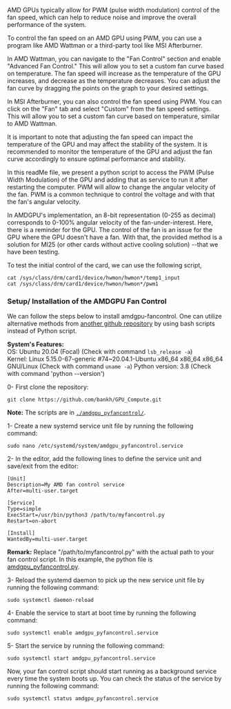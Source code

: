 AMD GPUs typically allow for PWM (pulse width modulation) control of the fan speed, which can help to reduce noise and improve the overall performance of the system.

To control the fan speed on an AMD GPU using PWM, you can use a program like AMD Wattman or a third-party tool like MSI Afterburner.

In AMD Wattman, you can navigate to the "Fan Control" section and enable "Advanced Fan Control." This will allow you to set a custom fan curve based on temperature. The fan speed will increase as the temperature of the GPU increases, and decrease as the temperature decreases. You can adjust the fan curve by dragging the points on the graph to your desired settings.

In MSI Afterburner, you can also control the fan speed using PWM. You can click on the "Fan" tab and select "Custom" from the fan speed settings. This will allow you to set a custom fan curve based on temperature, similar to AMD Wattman.

It is important to note that adjusting the fan speed can impact the temperature of the GPU and may affect the stability of the system. It is recommended to monitor the temperature of the GPU and adjust the fan curve accordingly to ensure optimal performance and stability.

In this readMe file, we present a python script to access the PWM (Pulse Width Modulation) of the GPU and adding that as service to run it after restarting the computer. PWM will allow to change the angular velocity of the fan. PWM is a common technique to control the voltage and with that the fan's angular velocity.   

In AMDGPU's implementation, an 8-bit representation (0-255 as decimal) corresponds to 0-100% angular velocity of the fan-under-interest. Here, there is a reminder for the GPU. The control of the fan is an issue for the GPU where the GPU doesn't have a fan. With that, the provided method is a solution for MI25 (or other cards without active cooling solution) --that we have been testing.  

To test the initial control of the card, we can use the following script,   
```
cat /sys/class/drm/card1/device/hwmon/hwmon*/temp1_input
cat /sys/class/drm/card1/device/hwmon/hwmon*/pwm1
```

### Setup/ Installation of the AMDGPU Fan Control
We can follow the steps below to install amdgpu-fancontrol. One can utilize alternative methods
from [another github repository](https://github.com/grmat/amdgpu-fancontrol) by using bash scripts instead of Python script. 

**System's Features:**  
OS: Ubuntu 20.04 (Focal) (Check with command `lsb_release -a`)  
Kernel: Linux 5.15.0-67-generic #74~20.04.1-Ubuntu x86_64 x86_64 x86_64 GNU/Linux (Check with command `uname -a`)
Python version: 3.8 (Check with command 'python --version')

0- First clone the repository:  
```
git clone https://github.com/bankh/GPU_Compute.git
```
__Note:__ The scripts are in [`./amdgpu_pyfancontrol/`](https://github.com/bankh/GPU_Compute/tree/main/amdgpu-pyfancontrol).

1- Create a new systemd service unit file by running the following command:
```
sudo nano /etc/systemd/system/amdgpu_pyfancontrol.service
```
2- In the editor, add the following lines to define the service unit and save/exit from the editor:
```
[Unit]
Description=My AMD fan control service
After=multi-user.target

[Service]
Type=simple
ExecStart=/usr/bin/python3 /path/to/myfancontrol.py
Restart=on-abort

[Install]
WantedBy=multi-user.target

```
__Remark:__ Replace "/path/to/myfancontrol.py" with the actual path to your fan control script. In this example, the python file is [amdgpu_pyfancontrol.py](https://github.com/bankh/GPU_Compute/blob/main/amdgpu-pyfancontrol/amdgpu_fancontrol.py).

3- Reload the systemd daemon to pick up the new service unit file by running the following command:
```
sudo systemctl daemon-reload
```

4- Enable the service to start at boot time by running the following command:
```
sudo systemctl enable amdgpu_pyfancontrol.service

```

5- Start the service by running the following command:
```
sudo systemctl start amdgpu_pyfancontrol.service

```

Now, your fan control script should start running as a background service every time the system boots up. You can check the status of the service by running the following command:
```
sudo systemctl status amdgpu_pyfancontrol.service
```


